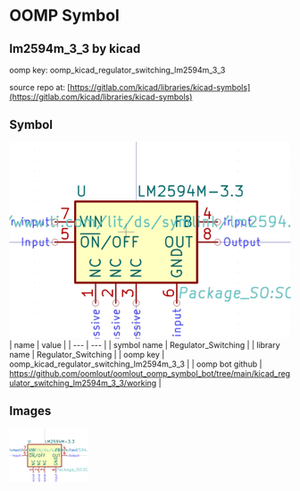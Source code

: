 # OOMP Symbol  
## lm2594m_3_3  by kicad  
  
oomp key: oomp_kicad_regulator_switching_lm2594m_3_3  
  
source repo at: [https://gitlab.com/kicad/libraries/kicad-symbols](https://gitlab.com/kicad/libraries/kicad-symbols)  
## Symbol  
  
[![working.png](working_600.png)](working.png)  
| name | value | 
| --- | --- | 
| symbol name | Regulator_Switching | 
| library name | Regulator_Switching | 
| oomp key | oomp_kicad_regulator_switching_lm2594m_3_3 | 
| oomp bot github | https://github.com/oomlout/oomlout_oomp_symbol_bot/tree/main/kicad_regulator_switching_lm2594m_3_3/working | 
## Images  
  
[![working.png](working_140.png)](working.png)  
